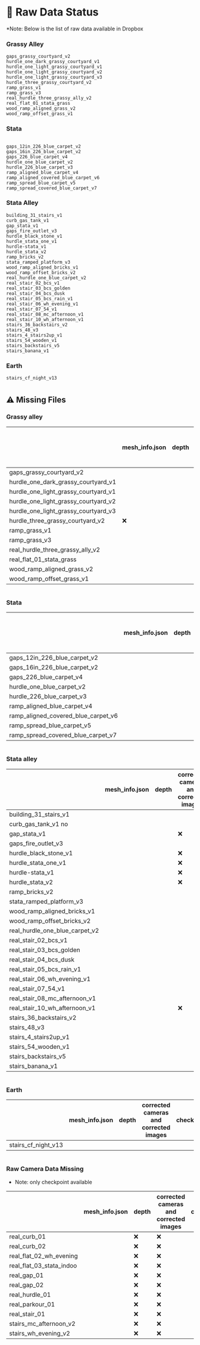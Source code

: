 # 🌱 Raw Data Status
*Note: Below is the list of raw data available in Dropbox

### Grassy Alley
```shell
gaps_grassy_courtyard_v2             
hurdle_one_dark_grassy_courtyard_v1  
hurdle_one_light_grassy_courtyard_v1 
hurdle_one_light_grassy_courtyard_v2 
hurdle_one_light_grassy_courtyard_v3 
hurdle_three_grassy_courtyard_v2     
ramp_grass_v1                        
ramp_grass_v3                        
real_hurdle_three_grassy_ally_v2
real_flat_01_stata_grass
wood_ramp_aligned_grass_v2
wood_ramp_offset_grass_v1
```

### Stata
```shell

gaps_12in_226_blue_carpet_v2
gaps_16in_226_blue_carpet_v2
gaps_226_blue_carpet_v4
hurdle_one_blue_carpet_v2
hurdle_226_blue_carpet_v3
ramp_aligned_blue_carpet_v4
ramp_aligned_covered_blue_carpet_v6
ramp_spread_blue_carpet_v5
ramp_spread_covered_blue_carpet_v7

```

###  Stata Alley
```shell
building_31_stairs_v1
curb_gas_tank_v1
gap_stata_v1 
gaps_fire_outlet_v3
hurdle_black_stone_v1
hurdle_stata_one_v1
hurdle-stata_v1
hurdle_stata_v2
ramp_bricks_v2
stata_ramped_platform_v3
wood_ramp_aligned_bricks_v1
wood_ramp_offset_bricks_v2
real_hurdle_one_blue_carpet_v2
real_stair_02_bcs_v1
real_stair_03_bcs_golden
real_stair_04_bcs_dusk
real_stair_05_bcs_rain_v1
real_stair_06_wh_evening_v1
real_stair_07_54_v1
real_stair_08_mc_afternoon_v1 
real_stair_10_wh_afternoon_v1
stairs_36_backstairs_v2
stairs_48_v3
stairs_4_stairs2up_v1
stairs_54_wooden_v1
stairs_backstairs_v5
stairs_banana_v1

```
###  Earth
```shell
stairs_cf_night_v13

```

# 
## ⚠️ Missing Files

### Grassy alley
|                            | mesh_info.json | depth | corrected cameras and corrected images | checkpoint |
|----------------------------|----------------|-------|----------------------------------------|------------|
| gaps_grassy_courtyard_v2    |                |       |                                        |            |
| hurdle_one_dark_grassy_courtyard_v1 |                |       |                                        |            |
| hurdle_one_light_grassy_courtyard_v1 |                |       |                                        |            |
| hurdle_one_light_grassy_courtyard_v2 |                |       |                                        |            |
| hurdle_one_light_grassy_courtyard_v3 |                |       | ❌                                      |            |
| hurdle_three_grassy_courtyard_v2    | ❌              |       | ❌                                      |            |
| ramp_grass_v1               |                |       |                                        |            |
| ramp_grass_v3               |                |       |                                        |            |
| real_hurdle_three_grassy_ally_v2 |                |     | ❌                                      |            |
| real_flat_01_stata_grass    |                |       |                                        |            |
| wood_ramp_aligned_grass_v2  |                |       |                                        |            |
| wood_ramp_offset_grass_v1   |                |       |                                        |            |
#
### Stata
|                                   | mesh_info.json | depth | corrected cameras and corrected images | checkpoint |
|-----------------------------------|----------------|-------|----------------------------------------|------------|
| gaps_12in_226_blue_carpet_v2      |                |       |                                        |            |
| gaps_16in_226_blue_carpet_v2      |                |       |                                        |            |
| gaps_226_blue_carpet_v4           |                |       |                                        |            |
| hurdle_one_blue_carpet_v2         |                |       |                                        |            |
| hurdle_226_blue_carpet_v3         |                |       | ❌                                      |            |
| ramp_aligned_blue_carpet_v4       |                |       |                                        |            |
| ramp_aligned_covered_blue_carpet_v6 |                |       |                                        |            |
| ramp_spread_blue_carpet_v5        |                |       |                                        |            |
| ramp_spread_covered_blue_carpet_v7 |                |       |                                        |            |
#
### Stata alley
|                                    | mesh_info.json | depth | corrected cameras and corrected images | checkpoint | confidence, images, cameras |
|------------------------------------|----------------|------|----------------------------------------|----------|------------------------|
| building_31_stairs_v1              |                |      |                                        |          |                        |
| curb_gas_tank_v1 no                |                |      |                                        | ❌        |                        |
| gap_stata_v1                       |                |      | ❌                                      |          |                        |
| gaps_fire_outlet_v3                |                |      |                                        |          |                        |
| hurdle_black_stone_v1              |                |      | ❌                                      |          | ❌              |
| hurdle_stata_one_v1                |                |      | ❌                                      |          |                        |
| hurdle-stata_v1                    |                |      | ❌                                      | ❌        |                        |
| hurdle_stata_v2                    |                |      | ❌                                      |          |                        |
| ramp_bricks_v2                     |                |      |                                        |          |                        |
| stata_ramped_platform_v3           |                |      |                                        | ❌        |                        |
| wood_ramp_aligned_bricks_v1        |                |      |                                        |          |                        |
| wood_ramp_offset_bricks_v2         |                |      |                                        |          |                        |
| real_hurdle_one_blue_carpet_v2     |                |      |                                        |          |                        |
| real_stair_02_bcs_v1               |                |      |                                        |          |                        |
| real_stair_03_bcs_golden           |                |      |                                        |          |                        |
| real_stair_04_bcs_dusk             |                |      |                                        |          |                        |
| real_stair_05_bcs_rain_v1          |                |      |                                        |          |                        |
| real_stair_06_wh_evening_v1        |                |      |                                        |          |                        |
| real_stair_07_54_v1                |                |      |                                        |          |                        |
| real_stair_08_mc_afternoon_v1      |                |      |                                        |          |                        |
| real_stair_10_wh_afternoon_v1      |                |      | ❌                                      |          |                        |
| stairs_36_backstairs_v2            |                |      |                                        |          |                        |
| stairs_48_v3                       |                |      |                                        |          |                        |
| stairs_4_stairs2up_v1              |                |      |                                        |          |                        |
| stairs_54_wooden_v1                |                |      |                                        |          |                        |
| stairs_backstairs_v5               |                |      |                                        |          | ❌                      |
| stairs_banana_v1                   |                |      |                                        |          | ❌                      |

#
### Earth

|                                    | mesh_info.json | depth | corrected cameras and corrected images | checkpoint | confidence, images, cameras |
|------------------------------------|----------------|-------|----------------------------------------|------------|-----------------------------|
| stairs_cf_night_v13                |                |       |                                        |            |                             |

#
### Raw Camera Data Missing
* Note: only checkpoint available

|                                                     | mesh_info.json | depth | corrected cameras and corrected images | checkpoint |
|-----------------------------------------------------|----------------|-------|------------------------------|------------|
| real_curb_01                                        |                | ❌     | ❌                            |            |
| real_curb_02                                        |                | ❌     | ❌                            |            |
| real_flat_02_wh_evening                             |                | ❌     | ❌                            |            |
| real_flat_03_stata_indoo                            |                | ❌     | ❌                            |            |
| real_gap_01                                         |                | ❌     | ❌                            |            |
| real_gap_02                                         |                | ❌     | ❌                            |            |
| real_hurdle_01                                      |                | ❌     | ❌                            |            |
| real_parkour_01                                     |                | ❌     | ❌                            |            |
| real_stair_01                                       |                | ❌     | ❌                            |            |
| stairs_mc_afternoon_v2                              |                | ❌     | ❌                            |            |
| stairs_wh_evening_v2                                |                | ❌     | ❌                            |            |
